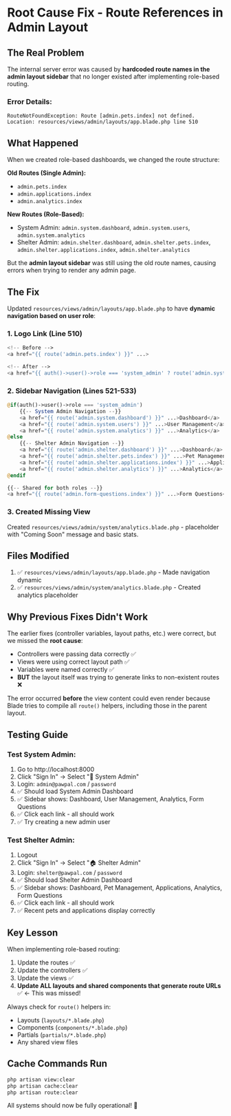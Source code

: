 # Root Cause Fix - Route References in Admin Layout

## The Real Problem

The internal server error was caused by **hardcoded route names in the admin layout sidebar** that no longer existed after implementing role-based routing.

### Error Details:
```
RouteNotFoundException: Route [admin.pets.index] not defined.
Location: resources/views/admin/layouts/app.blade.php line 510
```

## What Happened

When we created role-based dashboards, we changed the route structure:

**Old Routes (Single Admin):**
- `admin.pets.index`
- `admin.applications.index`
- `admin.analytics.index`

**New Routes (Role-Based):**
- System Admin: `admin.system.dashboard`, `admin.system.users`, `admin.system.analytics`
- Shelter Admin: `admin.shelter.dashboard`, `admin.shelter.pets.index`, `admin.shelter.applications.index`, `admin.shelter.analytics`

But the **admin layout sidebar** was still using the old route names, causing errors when trying to render any admin page.

## The Fix

Updated `resources/views/admin/layouts/app.blade.php` to have **dynamic navigation based on user role**:

### 1. Logo Link (Line 510)
```php
<!-- Before -->
<a href="{{ route('admin.pets.index') }}" ...>

<!-- After -->
<a href="{{ auth()->user()->role === 'system_admin' ? route('admin.system.dashboard') : route('admin.shelter.dashboard') }}" ...>
```

### 2. Sidebar Navigation (Lines 521-533)
```php
@if(auth()->user()->role === 'system_admin')
    {{-- System Admin Navigation --}}
    <a href="{{ route('admin.system.dashboard') }}" ...>Dashboard</a>
    <a href="{{ route('admin.system.users') }}" ...>User Management</a>
    <a href="{{ route('admin.system.analytics') }}" ...>Analytics</a>
@else
    {{-- Shelter Admin Navigation --}}
    <a href="{{ route('admin.shelter.dashboard') }}" ...>Dashboard</a>
    <a href="{{ route('admin.shelter.pets.index') }}" ...>Pet Management</a>
    <a href="{{ route('admin.shelter.applications.index') }}" ...>Applications</a>
    <a href="{{ route('admin.shelter.analytics') }}" ...>Analytics</a>
@endif

{{-- Shared for both roles --}}
<a href="{{ route('admin.form-questions.index') }}" ...>Form Questions</a>
```

### 3. Created Missing View
Created `resources/views/admin/system/analytics.blade.php` - placeholder with "Coming Soon" message and basic stats.

## Files Modified

1. ✅ `resources/views/admin/layouts/app.blade.php` - Made navigation dynamic
2. ✅ `resources/views/admin/system/analytics.blade.php` - Created analytics placeholder

## Why Previous Fixes Didn't Work

The earlier fixes (controller variables, layout paths, etc.) were correct, but we missed the **root cause**:
- Controllers were passing data correctly ✅
- Views were using correct layout path ✅
- Variables were named correctly ✅
- **BUT** the layout itself was trying to generate links to non-existent routes ❌

The error occurred **before** the view content could even render because Blade tries to compile all `route()` helpers, including those in the parent layout.

## Testing Guide

### Test System Admin:
1. Go to http://localhost:8000
2. Click "Sign In" → Select "🔧 System Admin"
3. Login: `admin@pawpal.com` / `password`
4. ✅ Should load System Admin Dashboard
5. ✅ Sidebar shows: Dashboard, User Management, Analytics, Form Questions
6. ✅ Click each link - all should work
7. ✅ Try creating a new admin user

### Test Shelter Admin:
1. Logout
2. Click "Sign In" → Select "🏠 Shelter Admin"
3. Login: `shelter@pawpal.com` / `password`
4. ✅ Should load Shelter Admin Dashboard
5. ✅ Sidebar shows: Dashboard, Pet Management, Applications, Analytics, Form Questions
6. ✅ Click each link - all should work
7. ✅ Recent pets and applications display correctly

## Key Lesson

When implementing role-based routing:
1. Update the routes ✅
2. Update the controllers ✅
3. Update the views ✅
4. **Update ALL layouts and shared components that generate route URLs** ✅ ← This was missed!

Always check for `route()` helpers in:
- Layouts (`layouts/*.blade.php`)
- Components (`components/*.blade.php`)
- Partials (`partials/*.blade.php`)
- Any shared view files

## Cache Commands Run
```bash
php artisan view:clear
php artisan cache:clear
php artisan route:clear
```

All systems should now be fully operational! 🎉
